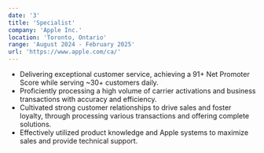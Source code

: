 ```yaml
---
date: '3'
title: 'Specialist'
company: 'Apple Inc.'
location: 'Toronto, Ontario'
range: 'August 2024 - February 2025'
url: 'https://www.apple.com/ca/'
---
```


- Delivering exceptional customer service, achieving a 91+ Net Promoter Score while serving ~30+ customers daily. 
- Proficiently processing a high volume of carrier activations and business transactions with accuracy and efficiency. 
- Cultivated strong customer relationships to drive sales and foster loyalty, through processing various transactions and offering complete solutions.
- Effectively utilized product knowledge and Apple systems to maximize sales and provide technical support.
